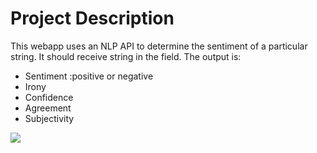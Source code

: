 # Project Description

This webapp uses an NLP API to determine the sentiment of a particular string. It should receive string in the field. The output is:
- Sentiment :positive or negative
- Irony
- Confidence
- Agreement
- Subjectivity

<img src="https://www.blumeglobal.com/wp-content/uploads/2018/11/NLP-image.jpg"> 